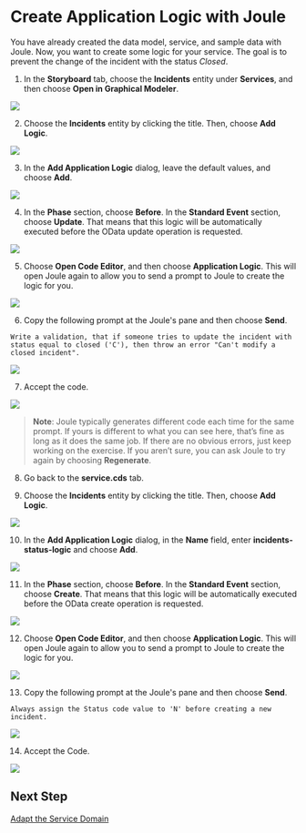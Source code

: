 # Create Application Logic with Joule

You have already created the data model, service, and sample data with Joule. Now, you want to create some logic for your service. The goal is to prevent the change of the incident with the status *Closed*.

1. In the **Storyboard** tab, choose the **Incidents** entity under **Services**, and then choose **Open in Graphical Modeler**.

  ![](./images/opengraphical.png)

2. Choose the **Incidents** entity by clicking the title. Then, choose **Add Logic**.

  ![](./images/clicklogic.png)

3. In the **Add Application Logic** dialog, leave the default values, and choose **Add**.

  ![](./images/createlogic.png)

4. In the **Phase** section, choose **Before**. In the **Standard Event** section, choose **Update**. That means that this logic will be automatically executed before the OData update operation is requested.

  ![](./images/addhandler.png)

5. Choose **Open Code Editor**, and then choose **Application Logic**. This will open Joule again to allow you to send a prompt to Joule to create the logic for you.

  ![](./images/openapplogic.png)

6. Copy the following prompt at the Joule's pane and then choose **Send**.

```
Write a validation, that if someone tries to update the incident with status equal to closed ('C'), then throw an error "Can't modify a closed incident".
```

  ![](./images/generate.png)

7. Accept the code.

  ![](./images/acceptlogic.png)

> **Note**: Joule typically generates different code each time for the same prompt. If yours is different to what you can see here, that’s fine as long as it does the same job. If there are no obvious errors, just keep working on the exercise. If you aren’t sure, you can ask Joule to try again by choosing **Regenerate**.

8. Go back to the **service.cds** tab.

9. Choose the **Incidents** entity by clicking the title. Then, choose **Add Logic**.

  ![](./images/clicklogic.png)

10. In the **Add Application Logic** dialog, in the **Name** field, enter **incidents-status-logic** and choose **Add**.

  ![](./images/addlogicritical.png)

11. In the **Phase** section, choose **Before**. In the **Standard Event** section, choose **Create**. That means that this logic will be automatically executed before the OData create operation is requested.

  ![](./images/addhandlercritical.png)

12. Choose **Open Code Editor**, and then choose **Application Logic**. This will open Joule again to allow you to send a prompt to Joule to create the logic for you.

  ![](./images/openapplogic.png)

13. Copy the following prompt at the Joule's pane and then choose **Send**.

```
Always assign the Status code value to 'N' before creating a new incident.
```

  ![](./images/prompt-critical.png)

14. Accept the Code.

  ![](./images/addhandlerstatus.png)

## Next Step

[Adapt the Service Domain](../service/README.md)












